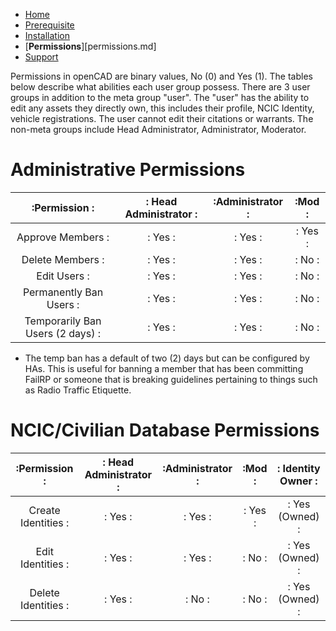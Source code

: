 - [Home](README.md)
- [Prerequisite](prerequisite.md)
- [Installation](installation.md)
- [__Permissions__][permissions.md]
- [Support](support.md)

Permissions in openCAD are binary values, No (0) and Yes (1). The tables below describe what abilities each user group possess. There are 3 user groups in addition to the meta group "user". The "user" has the ability to edit any assets they directly own, this includes their profile, NCIC Identity, vehicle registrations. The user cannot edit their citations or warrants. The non-meta groups include Head Administrator, Administrator, Moderator.

# Administrative Permissions
|:Permission                      :|: Head Administrator    :|:Administrator         :|:Mod                    :|
|:--------------------------------:|:-----------------------:|:----------------------:|:-----------------------:|
| Approve Members                 :|: Yes                   :|: Yes                  :|: Yes                   :|
| Delete  Members                 :|: Yes                   :|: Yes                  :|: No                    :|
| Edit Users                      :|: Yes                   :|: Yes                  :|: No                    :|
| Permanently Ban Users           :|: Yes                   :|: Yes                  :|: No                    :|
| Temporarily Ban Users (2 days)  :|: Yes                   :|: Yes                  :|: No                    :|

- The temp ban has a default of two (2) days but can be configured by HAs. This is useful for banning a member that has been committing FailRP or someone that is breaking guidelines pertaining to things such as Radio Traffic Etiquette.

# NCIC/Civilian Database Permissions
|:Permission             :|: Head Administrator   :|:Administrator         :|:Mod                   :|: Identity Owner  :|
|:-----------------------:|:----------------------:|:----------------------:|:----------------------:|:-----------------:|
| Create Identities      :|: Yes                  :|: Yes                  :|: Yes                  :|: Yes (Owned)     :|
| Edit Identities        :|: Yes                  :|: Yes                  :|: No                   :|: Yes (Owned)     :|
| Delete Identities      :|: Yes                  :|: No                   :|: No                   :|: Yes (Owned)     :|
